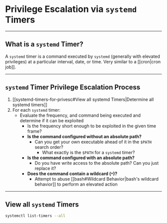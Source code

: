 # Privilege Escalation via `systemd` Timers

---

## What is a `systemd` Timer?

A `systemd` timer is a command executed by `systemd` (generally with elevated privileges) at a particular interval, date, or time. Very similar to a [[cron|cron job]].

---

## `systemd` Timer Privilege Escalation Process

1. [[systemd-timers-for-privesc#View all systemd Timers|Determine all systemd timers]]
2. For each `systemd` timer:
	- Evaluate the frequency, and command being executed and determine if it can be exploited
		- Is the frequency short enough to be exploited in the given time frame?
		- **Is the command configured without an absolute path?**
			- Can you get your own executable ahead of it in the `$PATH` search order?
				- What exactly is the `$PATH` for a `systemd` timer?
		- **Is the command configured with an absolute path?**
			- Do you have write access to the absolute path? Can you just replace it?
		- **Does the command contain a wildcard (`*`)?**
			- Attempt to abuse [[bash#Wildcard Behavior|bash's wildcard behavior]] to perform an elevated action

---

## View all `systemd` Timers

```bash
systemctl list-timers --all
```
